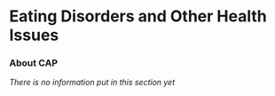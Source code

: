 # Eating Disorders and Other Health Issues
### About CAP
_There is no information put in this section yet_
